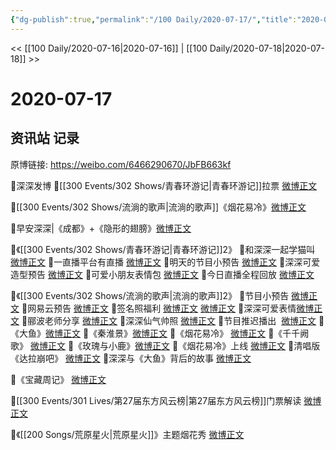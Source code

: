 ```yaml
---
{"dg-publish":true,"permalink":"/100 Daily/2020-07-17/","title":"2020-07-17","created":"2023-04-06T21:01:02.305+08:00","updated":"2023-04-06T21:02:40.007+08:00"}
---
```



<< [[100 Daily/2020-07-16\|2020-07-16]] | [[100 Daily/2020-07-18\|2020-07-18]] >>

# 2020-07-17

## 资讯站 记录

原博链接: https://weibo.com/6466290670/JbFB663kf

🌟深深发博
🌱[[300 Events/302 Shows/青春环游记\|青春环游记]]拉票 [微博正文](https://m.weibo.cn/6466290670/4527668491720428)

🌱[[300 Events/302 Shows/流淌的歌声\|流淌的歌声]]《烟花易冷》[微博正文](https://m.weibo.cn/6466290670/4527796405144825)

🌟早安深深|《成都》+《隐形的翅膀》[微博正文](https://m.weibo.cn/6466290670/4527596693627176)

🌟《[[300 Events/302 Shows/青春环游记\|青春环游记]]2》
🌱和深深一起学猫叫 [微博正文](https://m.weibo.cn/6466290670/4527623160471279)
🌱一直播平台有直播 [微博正文](https://m.weibo.cn/6466290670/4527646292056085)
🌱明天的节目小预告 [微博正文](https://m.weibo.cn/6466290670/4527650268519091)
🌱深深可爱造型预告 [微博正文](https://m.weibo.cn/6466290670/4527657600161931)
🌱可爱小朋友表情包 [微博正文](https://m.weibo.cn/6466290670/4527758035925863)
🌱今日直播全程回放 [微博正文](https://m.weibo.cn/6466290670/4527809474605753)

🌟《[[300 Events/302 Shows/流淌的歌声\|流淌的歌声]]2》
🌱节目小预告 [微博正文](https://m.weibo.cn/6466290670/4527663857278779)
🌱网易云预告 [微博正文](https://m.weibo.cn/6466290670/4527652738698434)
🌱签名照福利 [微博正文](https://m.weibo.cn/6466290670/4527653472439627) [微博正文](https://m.weibo.cn/6466290670/4527654550117065)
🌱深深可爱表情[微博正文](https://m.weibo.cn/6466290670/4527708233803655)
🌱郦波老师分享 [微博正文](https://m.weibo.cn/6466290670/4527756207727456)
🌱深深仙气帅照 [微博正文](https://m.weibo.cn/6466290670/4527809282190360)
🌱节目推迟播出  [微博正文](https://m.weibo.cn/6466290670/4527758333975930)
🌱《大鱼》[微博正文](https://m.weibo.cn/6466290670/4527801346301720)
🌱《秦淮景》[微博正文](https://m.weibo.cn/6466290670/4527803859471466)
🌱《烟花易冷》 [微博正文](https://m.weibo.cn/6466290670/4527794723757093)
🌱《千千阙歌》 [微博正文](https://m.weibo.cn/6466290670/4527803859471466)
🌱《玫瑰与小鹿》[微博正文](https://m.weibo.cn/6466290670/4527801947129678)
🌱《烟花易冷》上线 [微博正文](https://m.weibo.cn/6466290670/4527800457897253)
🌱清唱版《达拉崩吧》 [微博正文](https://m.weibo.cn/6466290670/4527798297298671)
🌱深深与《大鱼》背后的故事 [微博正文](https://m.weibo.cn/6466290670/4527799475907087)

🌟《宝藏周记》 [微博正文](https://m.weibo.cn/6466290670/4527693439441185)

🌟[[300 Events/301 Lives/第27届东方风云榜\|第27届东方风云榜]]门票解读 [微博正文](https://m.weibo.cn/6466290670/4527671586852076)

🌟《[[200 Songs/荒原星火\|荒原星火]]》主题烟花秀 [微博正文](https://m.weibo.cn/6466290670/4527756043628625)
